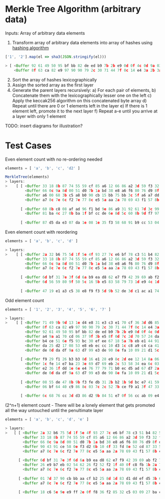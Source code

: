 # Merkle Tree Algorithm (arbitrary data)

Inputs: Array of arbitrary data elements

1. Transform array of arbitrary data elements into array of hashes using [hashing algorithm]('./HashingAlgorithmKeccak')
```Javascript
['1', '2'].map(el => sha3(JSON.stringify(el)))

> [ <Buffer 92 61 49 50 95 bf bb 82 de ed b9 7b 2b e9 0d 0f 4c 0d 9a 03 fd d9 0a 9d a6 2c 1b bc c4 5d 7e b2>,
    <Buffer 8f 63 ca 82 e9 97 90 90 79 2c 30 71 44 7f 0c 14 e4 3a 2b 3a 03 fb 67 22 06 6d 6c e0 f9 51 51 ba> ]
```
2. Sort the array of hashes lexicographically
3. Assign the sorted array as the first layer 
4. Generate the parent layers recursively:
  a) For each pair of elements,
  b) Concatenate them with the lexicographically lesser one on the left
  c) Apply the keccak256 algorithm on this concatenated byte array
  d) Repeat until there are 0 or 1 elements left in the layer
  e) If there is 1 element left, promote it to the next layer
  f) Repeat a-e until you arrive at a layer with only 1 element



TODO: insert diagrams for illustration?

# Test Cases

Even element count with no re-ordering needed
```Javascript
elements = [ 'a', 'b', 'c', 'd2' ]

MerkleTree(elements)
> layers:
>    [ [ <Buffer 33 18 8b 87 74 55 59 cf 85 a6 12 66 86 a2 3d 59 f3 32 f6 6f 91 dd 34 28 c0 c5 b9 b9 45 70 c0 0c>,
         <Buffer 66 0c 9a 8d 00 51 d0 7b 1a bd 38 e8 a6 f6 80 76 d9 8f df 94 8a bd 2a 13 e2 87 0f e0 8a 13 43 cc>,
         <Buffer a6 00 68 3b c5 a8 b0 90 cb 15 bb 75 bb 3c 5f a6 a7 dd ff 82 f5 7e a5 e9 69 69 1f 5f 57 5c ef a1>,
         <Buffer a7 8c 7e 6c f2 7e 77 8c e5 5a aa 2a 78 69 43 f1 57 8b c7 6e dc b2 96 ab c9 59 81 c7 86 bb 89 c1> ],
       
       [ <Buffer 60 8b c8 08 af ad 96 f1 bd 9e 86 a9 31 92 61 7d 3c 99 4e d2 6c 10 1d 26 08 74 34 f9 c9 90 a0 f8>,
         <Buffer 81 ba 4c 27 0b ba 1f bf cc de 6e 8d 5c 60 8b 9d f7 97 41 7e 21 bd 05 3f 4b d0 b9 03 bd 76 fd 44> ],
       
       [ <Buffer 87 d5 da e3 07 da 1e 08 1e 35 f3 58 68 91 b9 cc 53 04 b0 51 ed af ea db 12 93 45 4a 93 bc 27 02> ] ]
```

Even element count with reordering

```Javascript
elements = [ 'a', 'b', 'c', 'd' ]

> layers:
>    [ [ <Buffer 2a 32 b6 75 5d 1f 5e 4f 93 27 7c e6 bf 78 c3 51 b4 82 5e 1d 16 46 4a 7b f1 88 2d ce 5b fc 77 59>,
         <Buffer 33 18 8b 87 74 55 59 cf 85 a6 12 66 86 a2 3d 59 f3 32 f6 6f 91 dd 34 28 c0 c5 b9 b9 45 70 c0 0c>,
         <Buffer 66 0c 9a 8d 00 51 d0 7b 1a bd 38 e8 a6 f6 80 76 d9 8f df 94 8a bd 2a 13 e2 87 0f e0 8a 13 43 cc>,
         <Buffer a7 8c 7e 6c f2 7e 77 8c e5 5a aa 2a 78 69 43 f1 57 8b c7 6e dc b2 96 ab c9 59 81 c7 86 bb 89 c1> ],
       
       [ <Buffer 6d bf 31 7e 3f 6d 6a b9 ea d8 62 e7 f9 42 39 69 ab f2 76 c2 b4 a1 37 72 21 76 ba 85 dc 07 ed 3e>,
         <Buffer 6d 56 59 80 9f 50 5c 16 5b e5 83 58 79 73 1d e9 4c 1d 1a 1e 6a d4 02 25 51 d5 13 17 9b 4d 92 c6> ],  // this hash is smaller than the one above
        
       [ <Buffer 47 19 e1 a3 c5 38 e8 f9 f3 5d 9b 52 de 3d c1 ac a1 74 c8 01 0b 65 dd 6c 6d fa 79 a2 b4 6c 77 7a> ] ]
```

Odd element count
```Javascript
elements = [ '1', '2', '3', '4', '5', '6', '7' ]

> layers:
>    [ [ <Buffer 71 49 9b 9d 13 1e d4 e8 31 e3 c3 e1 70 cf 36 3d d6 85 a1 73 ca 23 ee c8 56 51 3e 38 ea 88 be c1>,
         <Buffer 8f 63 ca 82 e9 97 90 90 79 2c 30 71 44 7f 0c 14 e4 3a 2b 3a 03 fb 67 22 06 6d 6c e0 f9 51 51 ba>,
         <Buffer 92 61 49 50 95 bf bb 82 de ed b9 7b 2b e9 0d 0f 4c 0d 9a 03 fd d9 0a 9d a6 2c 1b bc c4 5d 7e b2>,
         <Buffer a4 9a a1 70 cd 06 37 9f 3b e5 8f 0d 7c 2d 70 57 24 da 16 1b f9 56 a7 2f 6e be 54 7d 12 87 b1 fe>,
         <Buffer b4 ce 51 6e f5 93 bc 30 ef ee 67 18 5a 7b eb e1 44 91 96 bb c8 73 94 ac f0 62 df 2c 5e d3 28 97>,
         <Buffer da 25 d2 17 08 53 e8 eb ec cc 10 d3 1c c8 a9 c4 ca 41 d2 d9 2b 59 4f 5c b8 50 d7 ec e6 e1 1a bd>,
         <Buffer de 0d da df 9a 63 d7 99 e3 de 90 8e fa 10 09 21 d1 5c 3d 73 fb 1f 75 fd db 84 be 57 88 ee d4 73> ], // lonely element
       
       [ <Buffer f9 29 f1 26 b3 b3 8d 16 e1 28 e9 8c 2d ee 12 14 8a 06 98 ce 7c c3 0f 81 b8 68 02 ba 0f 17 03 4f>,
         <Buffer 1c fe 14 e7 ba 23 3e 69 d7 69 eb 2c 53 58 34 ea 6c 03 c3 d5 54 38 bd 09 1c 1d 42 ba 23 84 2d f0>,
         <Buffer e2 36 1f dd 1e 6e e4 76 77 79 71 b0 ec d5 ad 67 d7 2a ca 7a f9 07 81 5a 26 dc b7 8a 4f ef 80 34>,
         <Buffer de 0d da df 9a 63 d7 99 e3 de 90 8e fa 10 09 21 d1 5c 3d 73 fb 1f 75 fd db 84 be 57 88 ee d4 73> ], // lonely no more
       
       [ <Buffer 08 55 de 47 8b 9b f3 fe db 31 2b b2 1b 9d bc e7 41 59 ff da da dc 82 2f 90 80 b4 db cd e1 75 75>,
         <Buffer 06 bf 64 40 c9 86 8c 03 7c 2c 52 7b ce f9 a1 3f 47 33 dd 1f ef 42 66 41 09 60 4f 46 a1 8e d7 76> ],
       
       [ <Buffer 6c 68 76 cc 3d d3 86 d2 9b 84 51 e7 0f 56 cc ab 09 e4 f9 33 0c b8 ce 18 68 91 39 59 25 4f 3e a1> ] ]

```


(2^n+1) element count - There will be a lonely element that gets promoted all the way untouched until the penultimate layer
```Javascript
elements = [ 'a', 'b', 'c', 'd', 'e' ]

> layers:
>   [ [ <Buffer 2a 32 b6 75 5d 1f 5e 4f 93 27 7c e6 bf 78 c3 51 b4 82 5e 1d 16 46 4a 7b f1 88 2d ce 5b fc 77 59>,
        <Buffer 33 18 8b 87 74 55 59 cf 85 a6 12 66 86 a2 3d 59 f3 32 f6 6f 91 dd 34 28 c0 c5 b9 b9 45 70 c0 0c>,
        <Buffer 66 0c 9a 8d 00 51 d0 7b 1a bd 38 e8 a6 f6 80 76 d9 8f df 94 8a bd 2a 13 e2 87 0f e0 8a 13 43 cc>,
        <Buffer 90 43 91 ce 58 0e f3 d2 6b 10 4f 33 fd 8e 52 cd 87 33 5c 59 33 c9 37 00 ca 5e 64 c3 17 f9 3c 15>,
        <Buffer a7 8c 7e 6c f2 7e 77 8c e5 5a aa 2a 78 69 43 f1 57 8b c7 6e dc b2 96 ab c9 59 81 c7 86 bb 89 c1> ], // lonely element
      
      [ <Buffer 6d bf 31 7e 3f 6d 6a b9 ea d8 62 e7 f9 42 39 69 ab f2 76 c2 b4 a1 37 72 21 76 ba 85 dc 07 ed 3e>,
        <Buffer 26 e9 b7 eb 02 54 62 26 f2 52 f2 1f 40 0f c8 fb 1b 2a 75 b4 4c 4a bc dd 3f 4a 59 73 bd 8c 47 75>,
        <Buffer a7 8c 7e 6c f2 7e 77 8c e5 5a aa 2a 78 69 43 f1 57 8b c7 6e dc b2 96 ab c9 59 81 c7 86 bb 89 c1> ], // lonely element from above
      
      [ <Buffer 01 7d 37 90 cb bb aa cf b2 25 8d 1d 83 d1 dd ef d5 3b 63 c1 5e 89 0c d4 4e c6 88 e0 06 b7 2f f3>,
        <Buffer a7 8c 7e 6c f2 7e 77 8c e5 5a aa 2a 78 69 43 f1 57 8b c7 6e dc b2 96 ab c9 59 81 c7 86 bb 89 c1> ], // again
      
      [ <Buffer 18 c6 5e 9e e9 ff 2e 0f f8 36 f2 85 32 c5 03 09 27 ba c8 72 8c 32 9b e3 24 ee 9a 47 92 2e 57 2b> ] ]
```